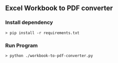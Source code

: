 ## Excel Workbook to PDF converter

### Install dependency
```shell
> pip install -r requirements.txt
```

### Run Program
```shell
> python ./workbook-to-pdf-converter.py
```